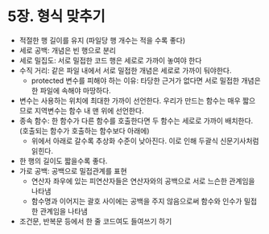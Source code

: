 # 5장. 형식 맞추기

- 적절한 행 길이를 유지 (파일당 행 개수는 적을 수록 좋다)
- 세로 공백: 개념은 빈 행으로 분리
- 세로 밀집도: 서로 밀접한 코드 행은 세로로 가까이 놓여야 한다
- 수직 거리: 같은 파일 내에서 서로 밀접한 개념은 세로로 가까이 둬야한다.
  - protected 변수를 피해야 하는 이유: 타당한 근거가 없다면 서로 밀접한 개념은 한 파일에 속해야 마땅하다.
- 변수는 사용하는 위치에 최대한 가까이 선언한다. 우리가 만드는 함수는 매우 짧으므로 지역변수는 함수 내 맨 위에 선언한다.
- 종속 함수: 한 함수가 다른 함수를 호출한다면 두 함수는 세로로 가까이 배치한다. (호출되는 함수가 호출하는 함수보다 아래에)
  - 위에서 아래로 갈수록 추상화 수준이 낮아진다. 이로 인해 두괄식 신문기사처럼 읽힌다.
- 한 행의 길이도 짧을수록 좋다.
- 가로 공백: 공백으로 밀접관계를 표현
  - 연산자 좌우에 있는 피연산자들은 연산자와의 공백으로 서로 느슨한 관계임을 나타냄
  - 함수명과 이어지는 괄호 사이에는 공백을 주지 않음으로써 함수와 인수가 밀접한 관계임을 나타냄
- 조건문, 반복문 등에서 한 줄 코드여도 들여쓰기 하기
